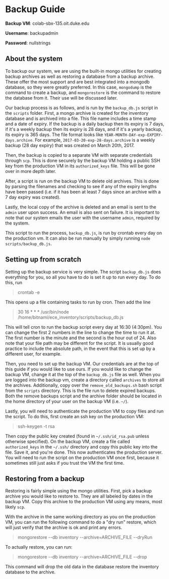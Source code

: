 Backup Guide
===================

**Backup VM**: colab-sbx-135.oit.duke.edu

**Username**: backupadmin

**Password**: nullstrings

## About the system

To backup our system, we are using the built-in mongo utilities for creating backup
archives as well as restoring a database from a backup archive. These offer the most
support and are best integrated into a mongodb database, so they were greatly
preferred. In this case, `mongodump` is the command to create a backup, and
`mongorestore` is the command to restore the database from it. Their use will be
discussed later.

Our backup process is as follows, and is run by the `backup_db.js` script in the
`scripts` folder. First, a mongo archive is created for the inventory
database and is archived into a file. This file name includes a time stamp and
a date of expiry. If the backup is a daily backup then its expiry is 7 days, if it's
a weekly backup then its expiry is 28 days, and if it's a yearly backup, its expiry
is 365 days. The file format looks like `YEAR-MONTH-DAY-exp-EXPIRY-days.archive`.
For example, `2017-03-20-exp-28-days.archive` is a weekly backup (28 day expiry) that
was created on March 20th, 2017.

Then, the backup is copied to a separate VM with separate credentials through `scp`.
This is done securely by the backup VM holding a public SSH key from the production
VM in its `authorized_keys` file. This will be gone over in more depth later.

After, a script is run on the backup VM to delete old archives. This is done by
parsing the filenames and checking to see if any of the expiry lengths have been
passed (i.e. if it has been at least 7 days since an archive with a 7 day expiry
was created).

Lastly, the local copy of the archive is deleted and an email is sent to the `admin`
user upon success. An email is also sent on failure. It is important to note that
our system emails the user with the username `admin`, required by the system.

This script to run the process, `backup_db.js`, is run by crontab every day on the
production vm. It can also be run manually by simply running `node scripts/backup_db.js`.

## Setting up from scratch

Setting up the backup service is very simple. The script `backup_db.js` does everything
for you, so all you have to do is set it up to run every day. To do this, run

> crontab -e

This opens up a file containing tasks to run by cron. Then add the line

> 30 16 * * * /usr/bin/node /home/bitnami/ece_inventory/scripts/backup_db.js

This will tell cron to run the backup script every day at 16:30 (4:30pm). You can
change the first 2 numbers in the line to change the time to run it at. The first
number is the minute and the second is the hour out of 24. Also note that your file
path may be different for the script. It is usually good practice to include the
absolute path, in the event that this is set up by a different user, for example.

Then, you need to set up the backup VM. Our credentials are at the top of this guide
if you would like to use ours. If you would like to change the backup VM, change it at the
top of the `backup_db.js` file as well. When you are logged into the backup vm, create
a directory called `archives` to store all the archives. Additionally, copy over the
`remove_old_backups.sh` bash script from the `scripts` directory. This is the file
run to delete expired backups. Both the remove backups script and the archive folder
should be located in the home directory of your user on the backup VM (i.e. `~/`).

Lastly, you will need to authenticate the production VM to copy files and run the script.
To do this, first create an ssh key on the production VM:

> ssh-keygen -t rsa

Then copy the public key created (found in `~/.ssh/id_rsa.pub` unless otherwise
specified). On the backup VM, create a file called `authorized_keys` in the `~/.ssh/` directory
and copy this public key into the file. Save it, and you're done. This now authenticates
the production server. You will need to run the script on the production VM once first,
because it sometimes still just asks if you trust the VM the first time.

## Restoring from a backup

Restoring is fairly simple using the mongo utilities. First, pick a backup archive you
would like to restore to. They are all labeled by dates in the backup VM. Copy
this archive to the production VM using any means, most likely `scp`.

With the archive in the same working directory as you on the production VM, you
can run the following command to do a "dry run" restore, which will just verify that
the archive is ok and print any errors.

> mongorestore --db inventory --archive=ARCHIVE_FILE --dryRun

To actually restore, you can run:

> mongorestore --db inventory --archive=ARCHIVE_FILE --drop

This command will drop the old data in the database restore the inventory database
to the archive.
